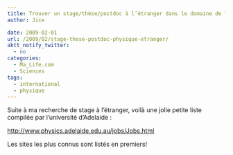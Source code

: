 ```yaml
---
title: Trouver un stage/thèse/postdoc à l’étranger dans le domaine de la physique
author: Jice

date: 2009-02-01
url: /2009/02/stage-these-postdoc-physique-etranger/
aktt_notify_twitter:
  - no
categories:
  - Ma_Life.com
  - Sciences
tags:
  - international
  - physique
---
```

Suite à ma recherche de stage à l&#8217;étranger, voilà une jolie petite liste compilée par l&#8217;université d&#8217;Adelaide :

<a title="Liste jobs physique" href="http://www.physics.adelaide.edu.au/jobs/Jobs.html" target="_blank">http://www.physics.adelaide.edu.au/jobs/Jobs.html</a>

Les sites les plus connus sont listés en premiers!

<br class="spacer_" />